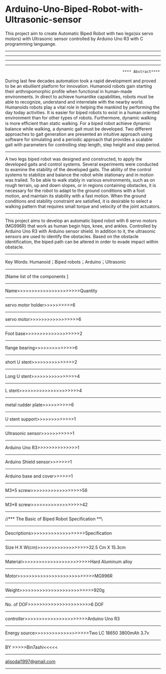 # Arduino-Uno-Biped-Robot-with-Ultrasonic-sensor
This project aim to create Automatic Biped Robot with two legs(six servo motors) with Ultrasonic sensor controlled by Arduino Uno R3 with C programming languange.
**************************************************************************************************************************************
**************************************************************************************************************************************
**************************************************************************************************************************************
**************************************************************************************************************************************
                                                         **** Abstract****
During last few decades automation took a rapid development and proved to be an ebullient platform for innovation. Humanoid robots gain starting their anthropomorphic profile when functional in human-made environments. In direct to achieve humanlike capabilities, robots must be able to recognize, understand and interrelate with the nearby world. Humanoids robots play a vital role in helping the mankind by performing the day today activities. It is easier for biped robots to exist in a human oriented environment than for other types of robots. Furthermore, dynamic walking is more efﬁcient than static walking. For a biped robot achieve dynamic balance while walking, a dynamic gait must be developed. Two different approaches to gait generation are presented an intuitive approach using software for simulating and a periodic approach that provides a scalable gait with parameters for controlling step length, step height and step period.
********************************************************************************************************************************
A two legs biped robot was designed and constructed, to apply the developed gaits and control systems. Several experiments were conducted to examine the stability of the developed gaits. The ability of the control systems to stabilize and balance the robot while stationary and in motion was trailed. To be able to walk stably in various environments, such as on rough terrain, up and down slopes, or in regions containing obstacles, it is necessary for the robot to adapt to the ground conditions with a foot motion, and maintain its stability with a fast motion. When the ground conditions and stability constraint are satisfied, it is desirable to select a walking pattern that requires small torque and velocity of the joint actuators.
********************************************************************************************************************************
This project aims to develop an automatic biped robot with 6 servo motors (MG996R) that work as human begin hips, knee, and ankles. Controlled by Arduino Uno R3 with Arduino sensor shield. In addition to it, the ultrasonic sensors are used to identify the obstacles. Based on the obstacle identification, the biped path can be altered in order to evade impact within obstacle.
**********************************************************************************************************************************
Key Words: Humanoid；Biped robots；Arduino；Ultrasonic
**********************************************************************************************************************************


[Name list of the components ]
*************************************
Name>>>>>>>>>>>>>>>>>>>>>>Quantity
***********************
servo motor holder>>>>>>>>>>6
***********************
servo motor>>>>>>>>>>>>>>>>>6
***********************
Foot base>>>>>>>>>>>>>>>>>>>2
***********************
flange bearing>>>>>>>>>>>>>>6
***********************
short U stent>>>>>>>>>>>>>>>2
***********************
Long U stent>>>>>>>>>>>>>>>>4
***********************
L stent>>>>>>>>>>>>>>>>>>>>>4
***********************
metal rudder plate>>>>>>>>>>6
***********************
U stent support>>>>>>>>>>>>>1
***********************
Ultrasonic sensor>>>>>>>>>>>1
***********************
Arduino Uno R3>>>>>>>>>>>>>>1
***********************
Arduino Shield sensor>>>>>>>1
***********************
Arduino base and cover>>>>>>1
***********************
M3*5 screw>>>>>>>>>>>>>>>>>>56
***********************
M3*8 screw>>>>>>>>>>>>>>>>>>42
**************************************************************************************************************************
//*** The Basic of Biped Robot Specification **\\
***************************************************
Descriptions>>>>>>>>>>>>>>>>>>>Specification
***********************
Size H X W(cm)>>>>>>>>>>>>>>>>>>32.5 Cm X 15.3cm
***********************
Material>>>>>>>>>>>>>>>>>>>>>>>>Hard Aluminum alloy
***********************
Motor>>>>>>>>>>>>>>>>>>>>>>>>>>>MG996R
***********************
Weight>>>>>>>>>>>>>>>>>>>>>>>>>>920g
***********************
No. of DOF>>>>>>>>>>>>>>>>>>>>>>6 DOF
***********************
controller>>>>>>>>>>>>>>>>>>>>>>Arduino Uno R3
***********************
Energy source>>>>>>>>>>>>>>>>>>>Two LC 18650 3800mAh 3.7v
*******************************************************************************************

BY >>>>>Bin7ashi<<<<<
********************
alisodal1997@gmail.com
*****************************


